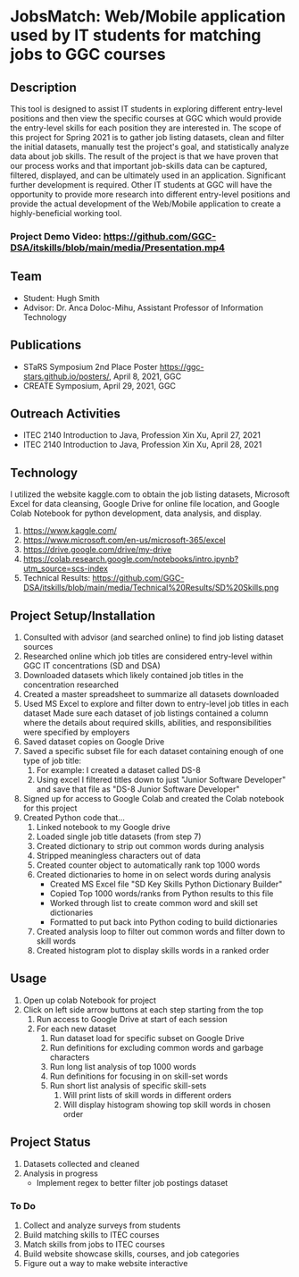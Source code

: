 # JobsMatch: Web/Mobile application used by IT students for matching jobs to GGC courses

## Description
This tool is designed to assist IT students in exploring different entry-level positions and then view the specific courses at GGC which would provide the entry-level skills for each position they are interested in. The scope of this project for Spring 2021 is to gather job listing datasets, clean and filter the initial datasets, manually test the project's goal, and statistically analyze data about job skills. The result of the project is that we have proven that our process works and that important job-skills data can be captured, filtered, displayed, and can be ultimately used in an application. Significant further development is required. Other IT students at GGC will have the opportunity to provide more research into different entry-level positions and provide the actual development of the Web/Mobile application to create a highly-beneficial working tool.  

### Project Demo Video: https://github.com/GGC-DSA/itskills/blob/main/media/Presentation.mp4        

## Team
* Student: Hugh Smith
* Advisor: Dr. Anca Doloc-Mihu, Assistant Professor of Information Technology

## Publications
* STaRS Symposium 2nd Place Poster https://ggc-stars.github.io/posters/, April 8, 2021, GGC
* CREATE Symposium, April 29, 2021, GGC

## Outreach Activities
* ITEC 2140 Introduction to Java, Profession Xin Xu, April 27, 2021
* ITEC 2140 Introduction to Java, Profession Xin Xu, April 28, 2021

## Technology
I utilized the website kaggle.com to obtain the job listing datasets, Microsoft Excel for data cleansing, Google Drive for online file location, and Google Colab Notebook for python development, data analysis, and display.
1. https://www.kaggle.com/
2. https://www.microsoft.com/en-us/microsoft-365/excel
3. https://drive.google.com/drive/my-drive  
4. https://colab.research.google.com/notebooks/intro.ipynb?utm_source=scs-index
5. Technical Results: https://github.com/GGC-DSA/itskills/blob/main/media/Technical%20Results/SD%20Skills.png

## Project Setup/Installation
1. Consulted with advisor (and searched online) to find job listing dataset sources
2. Researched online which job titles are considered entry-level within GGC IT concentrations (SD and DSA)
3. Downloaded datasets which likely contained job titles in the concentration researched
4. Created a master spreadsheet to summarize all datasets downloaded
5. Used MS Excel to explore and filter down to entry-level job titles in each dataset
   Made sure each dataset of job listings contained a column where the details
   about required skills, abilities, and responsibilities were specified by employers
6. Saved dataset copies on Google Drive
7. Saved a specific subset file for each dataset containing enough of one type of job title:
    1. For example: I created a dataset called DS-8
    2. Using excel I filtered titles down to just "Junior Software Developer" and save that file as
       "DS-8 Junior Software Developer"
8. Signed up for access to Google Colab and created the Colab notebook for this project
9. Created Python code that...
    1. Linked notebook to my Google drive
    2. Loaded single job title datasets (from step 7)
    3. Created dictionary to strip out common words during analysis
    4. Stripped meaningless characters out of data
    5. Created counter object to automatically rank top 1000 words
    6. Created dictionaries to home in on select words during analysis
        * Created MS Excel file "SD Key Skills Python Dictionary Builder"
        * Copied Top 1000 words/ranks from Python results to this file
        * Worked through list to create common word and skill set dictionaries
        * Formatted to put back into Python coding to build dictionaries
    7. Created analysis loop to filter out common words and filter down to skill words
    8. Created histogram plot to display skills words in a ranked order     

## Usage
1. Open up colab Notebook for project
2. Click on left side arrow buttons at each step starting from the top
    1. Run access to Google Drive at start of each session
    2. For each new dataset
        1. Run dataset load for specific subset on Google Drive
        2. Run definitions for excluding common words and garbage characters
        3. Run long list analysis of top 1000 words
        4. Run definitions for focusing in on skill-set words
        5. Run short list analysis of specific skill-sets
            1. Will print lists of skill words in different orders
            2. Will display histogram showing top skill words in chosen order

## Project Status
1.  Datasets collected and cleaned
2.  Analysis in progress
    * Implement regex to better filter job postings dataset

### To Do
1.  Collect and analyze surveys from students
2.  Build matching skills to ITEC courses
3.  Match skills from jobs to ITEC courses
4.  Build website showcase skills, courses, and job categories
5.  Figure out a way to make website interactive
